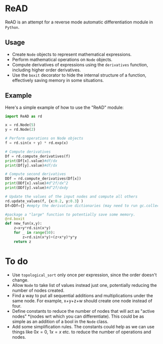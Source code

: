 # ReAD

ReAD is an attempt for a reverse mode automatic differentiation module in `Python`. 

## Usage

- Create `Node` objects to represent mathematical expressions.
- Perform mathematical operations on `Node` objects.
- Compute derivatives of expressions using the `derivatives` function, including higher order derivatives.
- Use the `boxit` decorator to hide the internal structure of a function, effectively saving memory in some situations.


## Example

Here's a simple example of how to use the "ReAD" module:

```python
import ReAD as rd

x = rd.Node(5)
y = rd.Node(2)

# Perform operations on Node objects
f = rd.sin(x + y) * rd.exp(x)

# Compute derivatives
Df = rd.compute_derivatives(f)
print(Df[x].value)#df/dx
print(Df[y].value)#df/dx

# Compute second derivatives
DDf = rd.compute_derivatives(Df[x])
print(DDf[x].value)#d^2f/dx^2
print(DDf[y].value)#d^2f/dxdy

# Update the values of the input nodes and compute all others
rd.update_values(f, {x:0.2, y:0.3} )
Df=DDf={} #empty the derivative dictionaries (may need to run gc.collect())

#package a "large" function to potentially save some memory.
@rd.boxit
def new_fun(x,y):
    z=x+y*rd.sin(x*y)
    for _ in range(50):
        z=rd.sin(x*y)+(z+x*y)*y*y
    return z 
```

# To do
- Use `topological_sort` only once per expression, since the order doesn't change.
- Allow `Node` to take list of values instead just one, potentially reducing the number of nodes created.
- Find a way to put all sequential additions and multiplications under the same node. For example, x+y+z+w
should create one node instead of four.
- Define constants to reduce the number of nodes that will act as "active nodes" *(nodes wrt which you can differentiate). This could be as simple as an addition of a bool in the `Node` class.
- Add some simplification rules. The constants could help as we can use things like $0 x=0$, $1 x=x$ etc. to reduce the number of operations and nodes.